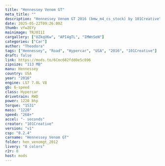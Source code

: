 ```yaml
---
title: "Hennessey Venom GT"
meta_title: ""
description: "Hennessey Venom GT 2016 (bmw_m4_cs_stock) by 101Creative"
date: 2025-05-22T09:26:00Z
thumb: vYw2EYy
mainimage: TRJ0I1I
cargallery: ["UZkqU6w", "API4gTL", "IMWnSeN"]
categories: ["Car"]
author: "Theodora"
tags: ["Hennessey", "Road", "Hypercar", "USA", "2016", "101Creative"]
draft: false
link: https://mods.to/6Cmc682fdd0e5c896
zipsize: "113 MB"
manu: Hennessey
country: USA
year: "2016"
engine: LS7 7.0L V8
gb: 6-speed
class: Hypercar
drivetrain: RWD
power: 1220 bhp 
torque: "1531"
mass: "1220"
speed: "268+"
accel: "- seconds"
creator: "101Creative"
version: "v1"
csp: "0.2.4"
carname: "Hennessey Venom GT"
folder: hen_venomgt_2012
livery: "8 colors"
r2r: 0
host: mods
---
```

